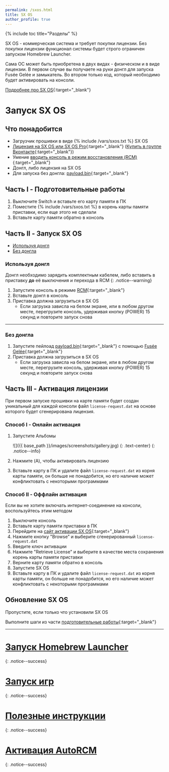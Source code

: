 ```yaml
---
permalink: /sxos.html
title: SX OS
author_profile: true
---
```

{% include toc title="Разделы" %}

SX OS - коммерческая система и требует покупки лицензии. Без покупки лицензии функционал системы будет строго ограничен запуском Homebrew Launcher. 

Сама OC может быть приобретена в двух видах - физическом и в виде лицензии. В первом случае вы получаете на руки донгл для запуска Fusée Gelée и замыкатель. Во втором только код, который необходимо будет активировать на консоли.

[Подробнее про SX OS](launch-cfw#sx-os){:target="_blank"}

# Запуск SX OS

## Что понадобится 

* Загрузчик прошивки в виде {% include /vars/sxos.txt %} SX OS
* [Лицензия на SX OS или SX OS Pro](https://www.olx.ua/obyavlenie/proshivka-nintendo-switch-sx-os-IDBWMzh.html){:target="_blank"} ([Купить в группе Вконтакте](https://vk.com/market-125012133?w=product-125012133_1764882%2Fquery){:target="_blank"})
* Умение [вводить консоль в режим восстановления (RCM)](fusee-gelee#%D1%87%D0%B0%D1%81%D1%82%D1%8C-i---%D0%B2%D1%85%D0%BE%D0%B4-%D0%B2-rcm){:target="_blank"}
* Донгл, либо лицензия на SX OS
* Для запуска без донгла: [payload.bin](https://sx.xecuter.com/download/payload.bin){:target="_blank"}

## Часть I - Подготовительные работы

1. Выключите Switch и вставьте его карту памяти в ПК 
1. Поместите {% include /vars/sxos.txt %} в корень карты памяти приставки, если еще этого не сделали
1. Вставьте карту памяти обратно в консоль

## Часть II - Запуск SX OS

* [Используя донгл](#%D0%B8%D1%81%D0%BF%D0%BE%D0%BB%D1%8C%D0%B7%D1%83%D1%8F-%D0%B4%D0%BE%D0%BD%D0%B3%D0%BB)
* [Без донгла](#%D0%B1%D0%B5%D0%B7-%D0%B4%D0%BE%D0%BD%D0%B3%D0%BB%D0%B0)

### Используя донгл

Донгл необходимо зарядить комплектным кабелем, либо вставить в приставку **до** её выключения и перехода в RCM
{: .notice--warning}

1. Запустите консоль в режиме [RCM](fusee-gelee#%D1%87%D0%B0%D1%81%D1%82%D1%8C-i---%D0%B2%D1%85%D0%BE%D0%B4-%D0%B2-rcm){:target="_blank"}
1. Вставьте донгл в консоль
1. Приставка должна загрузиться в SX OS
	* Если загрузка зависла на белом экране, или в любом другом месте, перегрузите консоль, удерживая кнопку (POWER) 15 секунд и повторите запуск снова

___

### Без донгла

1. Запустите пейлоад [payload.bin](https://sx.xecuter.com/download/payload.bin){:target="_blank"} с помощью [Fusée Gelée](fusee-gelee){:target="_blank"}
1. Приставка должна загрузиться в SX OS
	* Если загрузка зависла на белом экране, или в любом другом месте, перегрузите консоль, удерживая кнопку (POWER) 15 секунд и повторите запуск снова

## Часть III - Активация лицензии

При первом запуске прошивки на карте памяти будет создан уникальный для каждой консоли файл `license-request.dat` на основе которого будет сгенерирована лицензия. 

### Способ I - Онлайн активация

1. Запустите Альбомы

	![]({{ base_path }}/images/screenshots/gallery.jpg) 
	{: .text-center}
	{: .notice--info}

1. Нажмите (A), чтобы активировать лицензию
1. Вставьте карту в ПК и удалите файл `license-request.dat` из корня карты памяти, он больше не понадобится, но его наличие может конфликтовать с некоторыми программами 

### Способ II - Оффлайн активация

Если вы не хотите включать интернет-соединение на консоли, воспользуйтесь этим методом 

1. Выключите консоль
1. Вставьте карту памяти приставки в ПК
1. Перейдите на [сайт активации SX OS](https://sx.xecuter.com/sxos-license.html){:target="_blank"}
1. Нажмите кнопку "Browse" и выберите сгенерированный `license-request.dat`
1. Введите ключ активации
1. Нажмите "Retrieve License" и выберите в качестве места сохранения корень карты памяти приставки
1. Верните карту памяти обратно в консоль
1. Запустите SX OS
1. Вставьте карту в ПК и удалите файл `license-request.dat` из корня карты памяти, он больше не понадобится, но его наличие может конфликтовать с некоторыми программами 

## Обновление SX OS

Пропустите, если только что установили SX OS 

Выполните шаги из части [подготовительные работы](#часть-i---подготовительные-работы){:target="_blank"}

___

# [Запуск Homebrew Launcher](launch-hbl#%D0%B7%D0%B0%D0%BF%D1%83%D1%81%D0%BA-hbl-%D0%B8%D0%B7-sx-os)
{: .notice--success}
# [Запуск игр](sxos-games)
{: .notice--success}
# [Полезные инструкции](addons)
{: .notice--success}
# [Активация AutoRCM](autorcm)
{: .notice--success}